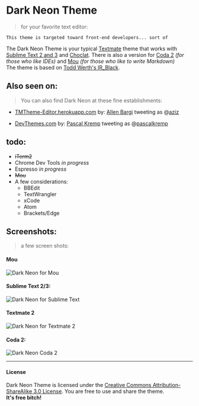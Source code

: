 # Dark Neon Theme
> for your favorite text editor:

`This theme is targeted toward front-end developers... sort of`

The Dark Neon Theme is your typical [Textmate](https://github.com/textmate/textmate) theme that works with [Sublime Text 2 and 3](http://www.sublimetext.com/) and [Choclat](https://chocolatapp.com/). There is also a version for [Coda 2](https://panic.com/coda/) *(for those who like IDEs)* and [Mou](http://mouapp.com/) *(for those who like to write Markdown)*  
The theme is based on [Todd Werth's IR_Black](http://toddwerth.com/2007/03/29/ir_black-the-last-textmate-theme-youll-ever-need/). 

## Also seen on:

>You can also find Dark Neon at these fine establishments:

* [TMTheme-Editor.herokuapp.com](http://tmtheme-editor.herokuapp.com/) by: [Allen Bargi](https://github.com/aziz) tweeting as @[aziz](https://twitter.com/aziz) 

* [DevThemes.com](http://devthemez.com/themes/dark-neon) by: [Pascal Kremp](https://github.com/PascalKremp) tweeting as @[pascalkremp](https://twitter.com/pascalkremp)

## todo:

* ~~iTerm2~~
* Chrome Dev Tools *in progress*
* Espresso *in progress*
* ~~Mou~~
* A few considerations:
	* BBEdit 
	* TextWrangler
	* xCode
	* Atom
	* Brackets/Edge


## Screenshots:
> a few screen shots:

#### Mou
![Dark Neon for Mou](http://f.cl.ly/items/2d061x0R2t0p2P3E0n1m/Screen%20Shot%202014-04-19%20at%203.19.50%20PM.png)
#### Sublime Text 2/3:
![Dark Neon for Sublime Text](http://f.cl.ly/items/3d2L2N0W2g0l0b39160n/Image%202012.08.15%2010:14:17%20AM.png "Sublime Text 2 Theme")

#### Textmate 2
![Dark Neon for Textmate 2](http://ed.makitra.in/Screen%20Shot%202013-11-17%20at%205.08.04%20PM-0ktw3zgG8i.png)

#### Coda 2:
![Dark Neon Coda 2](http://f.cl.ly/items/0g2X3k1i3K1E18090V2a/Image%202012.08.15%2011:30:46%20AM.png "Coda 2 Theme")

---
#### License

Dark Neon Theme is licensed under the [Creative Commons Attribution-ShareAlike 3.0 License](http://creativecommons.org/licenses/by-sa/3.0/). You are free to use and share the theme.   
**It's free bitch!**
